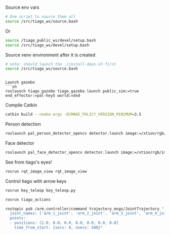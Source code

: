 Source env vars
```sh
# One script to source them all
source /src/tiago_ws/source.bash
```

Or

```sh
source /tiago_public_ws/devel/setup.bash
source /src/tiago_ws/devel/setup.bash
```

Source venv environment after it is created
```sh
# note: should launch the ./install-deps.sh first
source /src/tiago_ws/source.bash
```


```

Launch gazebo
```sh
roslaunch tiago_gazebo tiago_gazebo.launch public_sim:=true end_effector:=pal-hey5 world:=dnd
```

Compile Catkin
```sh
catkin build --cmake-args -DCMAKE_POLICY_VERSION_MINIMUM=3.5
```

Person detection
```sh
roslaunch pal_person_detector_opencv detector.launch image:=/xtion/rgb/image_raw
```

Face detector
```sh
roslaunch pal_face_detector_opencv detector.launch image:=/xtion/rgb/image_raw
```

See from tiago's eyes!
```sh
rosrun rqt_image_view rqt_image_view
```

Control tiago with arrow keys
```sh
rosrun key_teleop key_teleop.py
```

```sh
rosrun tiago_actions
```

```sh
rostopic pub /arm_controller/command trajectory_msgs/JointTrajectory "
  joint_names: ['arm_1_joint', 'arm_2_joint', 'arm_3_joint', 'arm_4_joint', 'arm_5_joint', 'arm_6_joint', 'arm_7_joint']
  points:
  - positions: [2.0, 0.0, 0.0, 0.0, 0.0, 0.0, 0.0]
    time_from_start: {secs: 0, nsecs: 500}"

```
